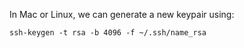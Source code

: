 In Mac or Linux, we can generate a new keypair using:
```
ssh-keygen -t rsa -b 4096 -f ~/.ssh/name_rsa
```
